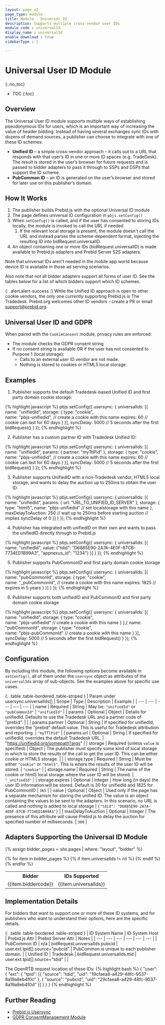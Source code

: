 ```yaml
---
layout: page_v2
page_type: module
title: Module - Universal ID
description: Supports multiple cross-vendor user IDs
module_code : universalId
display_name : universalId
enable_download : true
sidebarType : 1

---
```


# Universal User ID Module
{:.no_toc}

* TOC
{:toc}

## Overview

The Universal User ID module supports multiple ways of establishing pseudonymous IDs for users, which is an important way of increasing the value of header bidding. Instead of having several exchanges sync IDs with dozens of demand sources, a publisher can choose to integrate with one of these ID schemes:

* **Unified ID** – a simple cross-vendor approach – it calls out to a URL that responds with that user’s ID in one or more ID spaces (e.g. TradeDesk). The result is stored in the user’s browser for future requests and is passed to bidder adapters to pass it through to SSPs and DSPs that support the ID scheme.
* **PubCommon ID** – an ID is generated on the user’s browser and stored for later use on this publisher’s domain.

## How It Works

1. The publisher builds Prebid.js with the optional Universal ID module
1. The page defines universal ID configuration in `pbjs.setConfig()`
1. When `setConfig()` is called, and if the user has consented to storing IDs locally, the module is invoked to call the URL if needed
   1. If the relevant local storage is present, the module doesn't call the URL and instead parses the scheme-dependent format, injecting the resulting ID into bidRequest.universalID.
1. An object containing one or more IDs (bidRequest.universalID) is made available to Prebid.js adapters and Prebid Server S2S adapters.

Note that universal IDs aren't needed in the mobile app world because device ID is available in those ad serving scenarios.

Also note that not all bidder adapters support all forms of user ID. See the tables below for a list of which bidders support which ID schemes.

{: .alert.alert-success :}
While the Unified ID approach is open to other cookie vendors, the
only one currently supporting Prebid.js is The Tradedesk. Prebid.org
welcomes other ID vendors - create a PR or email support@prebid.org.

## Universal User ID and GDPR

When paired with the `CookieConsent` module, privacy rules are enforced:

* The module checks the GDPR consent string
* If no consent string is available OR if the user has not consented to Purpose 1 (local storage):
  * Calls to an external user ID vendor are not made.
  * Nothing is stored to cookies or HTML5 local storage.

## Examples

1) Publisher supports the default Tradedesk-based Unified ID and first party domain cookie storage:

{% highlight javascript %}
pbjs.setConfig({
    usersync: {
        universalIds: [{
            name: "unifiedId",
            storage: {
                type: "cookie",  
                name: "pbjs-unifiedid",       // create a cookie with this name
                expires: 60                   // cookie can last for 60 days
            }
        }],
        syncDelay: 5000              // 5 seconds after the first bidRequest()
    }
});
{% endhighlight %}

2) Publisher has a custom partner ID with Tradedesk Unified ID:

{% highlight javascript %}
pbjs.setConfig({
    usersync: {
        universalIds: [{
            name: "unifiedId",
            params: {
                partner: "myTtlPid"
            },
            storage: {
                type: "cookie",  
                name: "pbjs-unifiedid",       // create a cookie with this name
                expires: 60                   // cookie can last for 60 days
            }
        }],
        syncDelay: 5000              // 5 seconds after the first bidRequest()
    }
});
{% endhighlight %}

3) Publisher supports UnifiedID with a non-Tradedesk vendor, HTML5 local storage, and wants to delay the auction up to 250ms to obtain the user ID:

{% highlight javascript %}
pbjs.setConfig({
    usersync: {
        universalIds: [{
            name: "unifiedId",
            params: {
                url: "URL_TO_UNIFIED_ID_SERVER"
            },
            storage: {
                type: "html5",
                name: "pbjs-unifiedid"    // set localstorage with this name
            },
            maxDelayToAuction: 250   // wait up to 250ms before starting auction
				     // implies syncDelay of 0
        }]
    }
});
{% endhighlight %}

4) Publisher has integrated with unifiedID on their own and wants to pass the unifiedID directly through to Prebid.js

{% highlight javascript %}
pbjs.setConfig({
    usersync: {
        universalIds: [{
            name: "unifiedId",
            value: {"tdid": "D6885E90-2A7A-4E0F-87CB-7734ED1B99A3", 
                     "appnexus_id": "1234"}
        }]
    }
});
{% endhighlight %}

5) Publisher supports PubCommonID and first party domain cookie storage

{% highlight javascript %}
pbjs.setConfig({
    usersync: {
        universalIds: [{
            name: "pubCommonId",
            storage: {
                type: "cookie",  
                name: "_pubCommonId",       // create a cookie with this name
                expires: 1825               // expires in 5 years
            }
        }]
    }
});
{% endhighlight %}

6) Publisher supports both unifiedID and PubCommonID and first party domain cookie storage

{% highlight javascript %}
pbjs.setConfig({
    usersync: {
        universalIds: [{
            name: "unifiedId",
            storage: {
                type: "cookie",  
                name: "pbjs-unifiedid"       // create a cookie with this name
            }
        },{
            name: "pubCommonId",
            storage: {
                type: "cookie",  
                name: "pbjs-pubCommonId"     // create a cookie with this name
            }
        }],
        syncDelay: 5000       // 5 seconds after the first bidRequest()
    }
});
{% endhighlight %}

## Configuration

By including this module, the following options become available in `setConfig()`,
all of them under the `usersync` object as attributes of the `universalIds` array
of sub-objects. See the examples above for specific use cases.

{: .table .table-bordered .table-striped }
| Param under usersync.universalIds[] | Scope | Type | Description | Example |
| --- | --- | --- | --- | --- |
| name | Required | String | May be: `"unifiedId"` or `"pubCommonId"` | `"unifiedId"` |
| params | Optional | Object | Details for unifiedId. Defaults to use the Tradedesk URL and a partner code of "prebid". | |
| params.partner | Optional | String | If specified for unifiedId, overrides the "prebid" default value. This is useful for Tradedesk attribution and reporting. | `"myTTlPid"` |
| params.url | Optional | String | If specified for unifiedId, overrides the default Tradedesk URL. | "https://unifiedid.org/somepath?args" |
| storage | Required (unless `value` is specified) | Object | The publisher must specify some kind of local storage in which to store the results of the call to get the user ID. This can be either cookie or HTML5 storage. | |
| storage.type | Required | String | Must be either `"cookie"` or `"html5"`. This is where the results of the user ID will be stored. | `"cookie"` |
| storage.name | Required | String | The name of the cookie or html5 local storage where the user ID will be stored. | `"_unifiedId"` |
| storage.expires | Optional | Integer | How long (in days) the user ID information will be stored. Default is 30 for unifiedId and 1825 for PubCommonID | `365` |
| value | Optional | Object | Used only if the page has a separate mechanism for storing the unified ID. The value is an object containing the values to be sent to the adapters. In this scenario, no URL is called and nothing is added to local storage | `{"tdid": "D6885E90-2A7A-4E0F-87CB-7734ED1B99A3"}` |
| maxDelayToAuction | Optional | Integer | The presence of this attribute will cause Prebid.js to delay the auction for specified number of milliseconds. | `300` |

## Adapters Supporting the Universal ID Module

{% assign bidder_pages = site.pages | where: "layout", "bidder" %}

<table class="pbTable">
<tr class="pbTr"><th class="pbTh">Bidder</th><th class="pbTh">IDs Supported</th></tr>
{% for item in bidder_pages %}
{% if item.universalIds != nil %}
<tr class="pbTr"><td class="pbTd">{{item.biddercode}}</td><td class="pbTd">{{item.universalIds}}</td></tr>
{% endif %}
{% endfor %}
</table>

## Implementation Details

For bidders that want to support one or more of these ID systems, and for publishers who want to understand their options, here are the specific details.

{: .table .table-bordered .table-striped }
| ID System Name | ID System Host | Prebid.js Attr | Prebid Server Attr | Notes |
| --- | --- | --- | --- | --- | --- |
| PubCommon ID | n/a | bidRequest.universalIds.pubcid | user.ext.tpid[].source="pubcid" | PubCommon is unique to each publisher domain. |
| Unified ID | Tradedesk | bidRequest.universalIds.ttid | user.ext.tpid[].source="tdid" | |

The OpenRTB request location of these IDs:
{% highlight bash %}
{
  "user": {
    "ext": {
      "tpid": [{
        "source": "tdid",
        "uid": "19cfaea8-a429-48fc-9537-8a19a8eb4f0c"
      },
      {
        "source": "pubcid",
        "uid": "29cfaea8-a429-48fc-9537-8a19a8eb4f0d"
      }]
    }
  }
}
{% endhighlight %}

## Further Reading

* [Prebid.js Usersync](/dev-docs/publisher-api-reference.html#setConfig-Configure-User-Syncing)
* [GDPR ConsentManagement Module](/dev-docs/modules/consentManagement.html)

